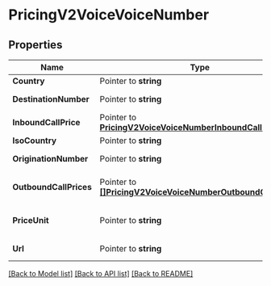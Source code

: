 # PricingV2VoiceVoiceNumber

## Properties

Name | Type | Description | Notes
------------ | ------------- | ------------- | -------------
**Country** | Pointer to **string** | The name of the country |
**DestinationNumber** | Pointer to **string** | The destination phone number, in E.164 format |
**InboundCallPrice** | Pointer to [**PricingV2VoiceVoiceNumberInboundCallPrice**](PricingV2VoiceVoiceNumberInboundCallPrice.md) |  |
**IsoCountry** | Pointer to **string** | The ISO country code |
**OriginationNumber** | Pointer to **string** | The origination phone number, in E.164 format |
**OutboundCallPrices** | Pointer to [**[]PricingV2VoiceVoiceNumberOutboundCallPrices**](PricingV2VoiceVoiceNumberOutboundCallPrices.md) | The list of OutboundCallPriceWithOrigin records |
**PriceUnit** | Pointer to **string** | The currency in which prices are measured, in ISO 4127 format (e.g. usd, eur, jpy) |
**Url** | Pointer to **string** | The absolute URL of the resource |

[[Back to Model list]](../README.md#documentation-for-models) [[Back to API list]](../README.md#documentation-for-api-endpoints) [[Back to README]](../README.md)


